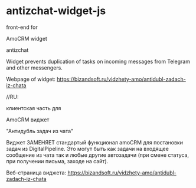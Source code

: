 # antizchat-widget-js
front-end for

AmoCRM widget

antizchat

Widget prevents duplication of tasks on incoming messages from Telegram and other messengers.

Webpage of widget: https://bizandsoft.ru/vidzhety-amo/antidubl-zadach-iz-chata

//RU:

клиентская часть для

AmoCRM виджет

"Антидубль задач из чата"

Виджет ЗАМЕНЯЕТ стандартый функционал amoCRM для постановки задач из DigitalPipeline. Это могут быть как задачи на входящее сообщение из чата так и любые другие автозадачи (при смене статуса, при получении письма, заходе на сайт).

Веб-страница виджета: https://bizandsoft.ru/vidzhety-amo/antidubl-zadach-iz-chata
